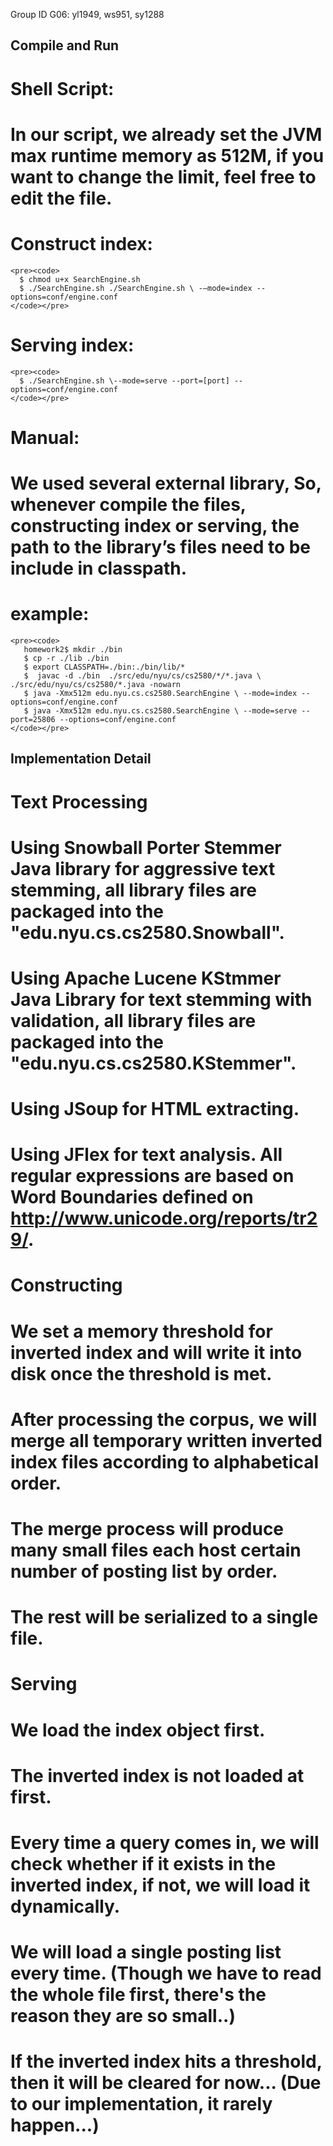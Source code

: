 Group ID G06: yl1949, ws951, sy1288

Compile and Run
---------------

# Shell Script:

  # In our script, we already set the JVM max runtime memory as 512M, if you want to change the limit, feel free to edit the file.

  # Construct index:
    <pre><code>
      $ chmod u+x SearchEngine.sh
      $ ./SearchEngine.sh ./SearchEngine.sh \ -—mode=index --options=conf/engine.conf 
    </code></pre>
    
  # Serving index:
    <pre><code>
      $ ./SearchEngine.sh \--mode=serve --port=[port] --options=conf/engine.conf
    </code></pre>    

# Manual:

  # We used several external library, So, whenever compile the files,  constructing index or serving, the path to the library’s files need to be include in classpath.  
  
  # example:
    <pre><code>
       homework2$ mkdir ./bin
       $ cp -r ./lib ./bin
       $ export CLASSPATH=./bin:./bin/lib/*
       $  javac -d ./bin  ./src/edu/nyu/cs/cs2580/*/*.java \ ./src/edu/nyu/cs/cs2580/*.java -nowarn
       $ java -Xmx512m edu.nyu.cs.cs2580.SearchEngine \ --mode=index --options=conf/engine.conf
       $ java -Xmx512m edu.nyu.cs.cs2580.SearchEngine \ --mode=serve --port=25806 --options=conf/engine.conf
    </code></pre>
    
Implementation Detail
---------------------

# Text Processing
  # Using Snowball Porter Stemmer Java library for aggressive text stemming, all library files are packaged into the "edu.nyu.cs.cs2580.Snowball".
  
  # Using Apache Lucene KStmmer Java Library for text stemming with validation, all library files are packaged into the "edu.nyu.cs.cs2580.KStemmer". 
  
  # Using JSoup for HTML extracting.
  
  # Using JFlex for text analysis. All regular expressions are based on Word Boundaries defined on http://www.unicode.org/reports/tr29/.

# Constructing
  # We set a memory threshold for inverted index and will write it into disk once the threshold is met.
  
  # After processing the corpus, we will merge all temporary written inverted index files according to alphabetical order.
  
  # The merge process will produce many small files each host certain number of posting list by order.
  
  # The rest will be serialized to a single file.
  
# Serving
  # We load the index object first.
  
  # The inverted index is not loaded at first.
  
  # Every time a query comes in, we will check whether if it exists in the inverted index, if not, we will load it dynamically.
  
  # We will load a single posting list every time. (Though we have to read the whole file first, there's the reason they are so small..)
  
  # If the inverted index hits a threshold, then it will be cleared for now... (Due to our implementation, it rarely happen...)